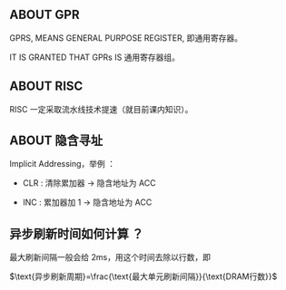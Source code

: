 ## ABOUT GPR

GPRS, MEANS GENERAL PURPOSE REGISTER, 即通用寄存器。

IT IS GRANTED THAT GPRs IS 通用寄存器组。

## ABOUT RISC

RISC 一定采取流水线技术提速（就目前课内知识）。

## ABOUT 隐含寻址

Implicit Addressing，举例 ：

- CLR : 清除累加器 $\rightarrow$ 隐含地址为 ACC

- INC : 累加器加 1 $\rightarrow$ 隐含地址为 ACC

## 异步刷新时间如何计算 ？

最大刷新间隔一般会给 2ms，用这个时间去除以行数，即

$\text{异步刷新周期}=\frac{\text{最大单元刷新间隔}}{\text{DRAM行数}}$
